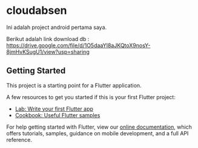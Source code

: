 # cloudabsen

Ini adalah project android pertama saya.

Berikut adalah link download db : https://drive.google.com/file/d/1O5daaYI8aJKQtoX9nosY-8jmHvKSugU1/view?usp=sharing

## Getting Started

This project is a starting point for a Flutter application.

A few resources to get you started if this is your first Flutter project:

- [Lab: Write your first Flutter app](https://flutter.dev/docs/get-started/codelab)
- [Cookbook: Useful Flutter samples](https://flutter.dev/docs/cookbook)

For help getting started with Flutter, view our
[online documentation](https://flutter.dev/docs), which offers tutorials,
samples, guidance on mobile development, and a full API reference.
